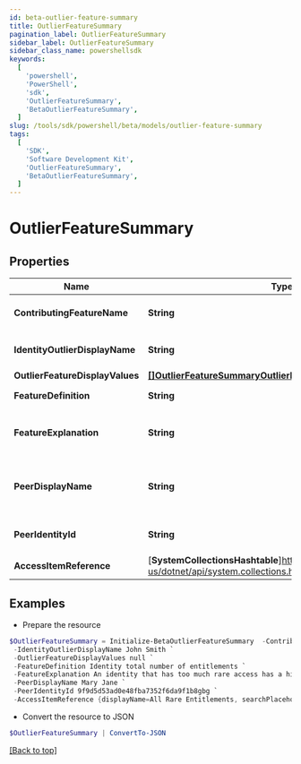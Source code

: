 ```yaml
---
id: beta-outlier-feature-summary
title: OutlierFeatureSummary
pagination_label: OutlierFeatureSummary
sidebar_label: OutlierFeatureSummary
sidebar_class_name: powershellsdk
keywords:
  [
    'powershell',
    'PowerShell',
    'sdk',
    'OutlierFeatureSummary',
    'BetaOutlierFeatureSummary',
  ]
slug: /tools/sdk/powershell/beta/models/outlier-feature-summary
tags:
  [
    'SDK',
    'Software Development Kit',
    'OutlierFeatureSummary',
    'BetaOutlierFeatureSummary',
  ]
---
```


# OutlierFeatureSummary

## Properties

| Name | Type | Description | Notes |
| --- | --- | --- | --- |
| **ContributingFeatureName** | **String** | Contributing feature name | [optional] |
| **IdentityOutlierDisplayName** | **String** | Identity display name | [optional] |
| **OutlierFeatureDisplayValues** | [**[]OutlierFeatureSummaryOutlierFeatureDisplayValuesInner**](outlier-feature-summary-outlier-feature-display-values-inner) |  | [optional] |
| **FeatureDefinition** | **String** | Definition of the feature | [optional] |
| **FeatureExplanation** | **String** | Detailed explanation of the feature | [optional] |
| **PeerDisplayName** | **String** | outlier's peer identity display name | [optional] |
| **PeerIdentityId** | **String** | outlier's peer identity id | [optional] |
| **AccessItemReference** | [**SystemCollectionsHashtable**]https://learn.microsoft.com/en-us/dotnet/api/system.collections.hashtable?view=net-9.0 | Access Item reference | [optional] |

## Examples

- Prepare the resource

```powershell
$OutlierFeatureSummary = Initialize-BetaOutlierFeatureSummary  -ContributingFeatureName Rare Access `
 -IdentityOutlierDisplayName John Smith `
 -OutlierFeatureDisplayValues null `
 -FeatureDefinition Identity total number of entitlements `
 -FeatureExplanation An identity that has too much rare access has a higher change of becoming a security threat due to the unique access they possess `
 -PeerDisplayName Mary Jane `
 -PeerIdentityId 9f9d5d53ad0e48fba7352f6da9f1b8gbg `
 -AccessItemReference {displayName=All Rare Entitlements, searchPlaceholder=Search by name or description}
```

- Convert the resource to JSON

```powershell
$OutlierFeatureSummary | ConvertTo-JSON
```

[[Back to top]](#)
